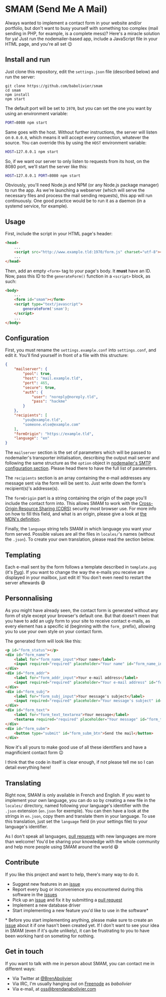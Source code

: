 # SMAM (Send Me A Mail)

Always wanted to implement a contact form in your website and/or portfolio, but don't want to busy yourself with something too complex (mail sending in PHP, for example, is a complete mess)? Here's a miracle solution for ya! Just run the nodemailer-based app, include a JavaScript file in your HTML page, and you're all set :wink:

## Install and run

Just clone this repository, edit the `settings.json` file (described below) and run the server:

```
git clone https://github.com/babolivier/smam
cd smam
npm install
npm start
```

The default port will be set to `1970`, but you can set the one you want by using an environment variable:

```bash
PORT=8080 npm start
```

Same goes with the host. Without further instructions, the server will listen on `0.0.0.0`, which means it will accept every connection, whatever the source. You can override this by using the `HOST` environment variable:

```bash
HOST=127.0.0.1 npm start
```

So, if we want our server to only listen to requests from its host, on the 8080 port, we'll start the server like this:

```bash
HOST=127.0.0.1 PORT=8080 npm start
```

Obviously, you'll need Node.js and NPM (or any Node.js package manager) to run the app. As we're launching a webserver (which will serve the necessary files and process the mail sending requests), this app will run continuously. One good practice would be to run it as a daemon (in a systemd service, for example).

## Usage

First, include the script in your HTML page's header:

```html
<head>
    ...
    <script src="http://www.example.tld:1970/form.js" charset="utf-8"></script>
    ...
</head>
```

Then, add an empty `<form>` tag to your page's body. It **must** have an ID. Now, pass this ID to the `generateForm()` function in a `<script>` block, as such:

```html
<body>
    ...
    <form id="smam"></form>
    <script type="text/javascript">
        generateForm('smam');
    </script>
    ...
</body>
```

## Configuration

First, you must rename the `settings.example.conf` into `settings.conf`, and edit it. You'll find yourself in front of a file with this structure:

```json
{
    "mailserver": {
        "pool": true,
        "host": "mail.example.tld",
        "port": 465,
        "secure": true,
        "auth": {
            "user": "noreply@noreply.tld",
            "pass": "hackme"
        }
    },
    "recipients": [
        "you@example.tld",
        "someone.else@example.com"
    ],
    "formOrigin": "https://example.tld",
    "language": "en"
}
```

The `mailserver` section is the set of parameters which will be passed to nodemailer's transporter initialisation, describing the output mail server and following the same structure as the `option` object in [nodemailer's SMTP configuration section](https://github.com/nodemailer/nodemailer#set-up-smtp). Please head there to have the full list of parameters.

The `recipients` section is an array containing the e-mail addresses any message sent via the form will be sent to. Just write down the form's recipient(s)'s addresse(s).

The `formOrigin` part is a string containing the origin of the page you'll include the contact form into. This allows SMAM to work with the [Cross-Origin Resource Sharing (CORS)](https://developer.mozilla.org/en-US/docs/Web/HTTP/Access_control_CORS) security most browser use. For more info on how to fill this field, and what is an origin, please give a look at [the MDN's definition](https://developer.mozilla.org/en-US/docs/Glossary/origin).

Finally, the `language` string tells SMAM in which language you want your form served. Possible values are all the files in `locales/`'s names (without the `.json`). To create your own translation, please read the section below.

## Templating

Each e-mail sent by the form follows a template described in `template.pug` (it's [Pug](pugjs.org/)). If you want to change the way the e-mails you receive are displayed in your mailbox, just edit it! You don't even need to restart the server aftewards :smile:

## Personnalising

As you might have already seen, the contact form is generated without any form of style except your browser's default one. But that doesn't meen that you have to add an ugly form to your site to receive contact e-mails, as every element has a specific id (beginning with the `form_` prefix), allowing you to use your own style on your contact form.

The generated form will look like this:

```html
<p id="form_status"></p>
<div id="form_name">
    <label for="form_name_input">Your name</label>
    <input required="required" placeholder="Your name" id="form_name_input" type="text">
</div>
<div id="form_addr">
    <label for="form_addr_input">Your e-mail address</label>
    <input required="required" placeholder="Your e-mail address" id="form_addr_input" type="email">
</div>
<div id="form_subj">
    <label for="form_subj_input">Your message's subject</label>
    <input required="required" placeholder="Your message's subject" id="form_subj_input" type="text">
</div>
<div id="form_text">
    <label for="form_text_textarea">Your message</label>
    <textarea required="required" placeholder="Your message" id="form_text_textarea"></textarea>
</div>
<div id="form_subm">
    <button type="submit" id="form_subm_btn">Send the mail</button>
</div>
```

Now it's all yours to make good use of all these identifiers and have a magnificient contact form :wink:

I think that the code in itself is clear enough, if not please tell me so I can detail everything here!

## Translating

Right now, SMAM is only available in French and English. If you want to implement your own language, you can do so by creating a new file in the `locales/` directory, named following your language's identifier with the `.json` extension (`en.json` for exemple). You can then have a look at the strings in `en.json`, copy them and translate them in your language. To use this translation, just set the `language` field (in your settings file) to your language's identifier.

As I don't speak all languages, [pull requests](#contribute) with new languages are more than welcome! You'd be sharing your knowledge with the whole community and help more people using SMAM around the world :smile:

## Contribute

If you like this project and want to help, there's many way to do it.

- Suggest new features in an [issue](https://github.com/babolivier/smam/issues)
- Report every bug or inconvenience you encountered during this software in the [issues](https://github.com/babolivier/smam/issues)
- Pick up an [issue](https://github.com/babolivier/smam/issues) and fix it by submitting a [pull request](https://github.com/babolivier/smam/pulls)
- Implement a new database driver
- Start implementing a new feature you'd like to use in the software*

\* Before you start implementing anything, please make sure to create an [issue](https://github.com/babolivier/smam/issues) about it if one hasn't been created yet. If I don't want to see your idea in SMAM (even if it's quite unlikely), it can be frustrating to you to have been working hard on someting for nothing.

## Get in touch

If you want to talk with me in person about SMAM, you can contact me in different ways:

- Via Twitter at [@BrenAbolivier](https://twitter.com/BrenAbolivier)
- Via IRC, I'm usually hanging out on [Freenode](https://freenode.net) as *babolivier*
- Via e-mail, at <oss@brendanabolivier.com>
